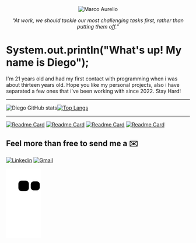 
<p align="center">
  <img align="center" src="https://www.awebic.com/wp-content/uploads/2018/06/20180621-marco-aurelio.jpg" alt="Marco Aurelio">
  <br>
  <p align="center">
  <em>“At work, we should tackle our most challenging tasks first, rather than putting them off.”</em>
  </p>
</p>

<h1>System.out.println("What's up! My name is Diego");</h1>
<p> I'm 21 years old and had my first contact with programming when i was about thirteen years old. Hope you like my personal projects, also i have separated a few ones that i've been working with since 2022. Stay Hard!</p>

___

![Diego GitHub stats](https://github-readme-stats.vercel.app/api?username=diegotrevisancc&show_icons=true&theme=transparent&hide_border=true)[![Top Langs](https://github-readme-stats.vercel.app/api/top-langs/?username=diegotrevisancc&layout=compact)](https://github.com/anuraghazra/github-readme-stats)

____

[![Readme Card](https://github-readme-stats.vercel.app/api/pin/?username=diegotrevisancc&repo=starwars-react-webapp&hide_border=true)](https://github.com/diegotrevisancc/starwars-react-webapp)
[![Readme Card](https://github-readme-stats.vercel.app/api/pin/?username=diegotrevisancc&repo=rpg-character-generator&hide_border=true)](https://github.com/diegotrevisancc/rpg-char-generator)
[![Readme Card](https://github-readme-stats.vercel.app/api/pin/?username=diegotrevisancc&repo=the-python-game&hide_border=true)](https://github.com/diegotrevisancc/the-python-game)
[![Readme Card](https://github-readme-stats.vercel.app/api/pin/?username=diegotrevisancc&repo=Portfolio-Website&hide_border=true)](https://github.com/diegotrevisancc/Portfolio-Website)
 
 <h2> Feel more than free to send me a ✉️ </h2>
                                                                                                   
[![Linkedin](https://img.shields.io/badge/LinkedIn-0077B5?style=for-the-badge&logo=linkedin&logoColor=white)](https://www.linkedin.com/in/diego-trevisan-cc/)
[![Gmail](https://img.shields.io/badge/Gmail-D14836?style=for-the-badge&logo=gmail&logoColor=white)](mailto:diego.trevisan.cc@gmail.com)
 

![snake gif](https://github.com/diegotrevisancc/diegotrevisancc/blob/output/github-contribution-grid-snake.svg)
